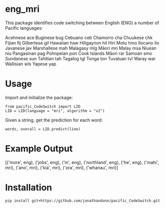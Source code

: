 # eng_mri

This package identifies code switching between English (ENG) a number of Pacific languages:

Acehnese	ace
Buginese	bug
Cebuano	ceb
Chamorro	cha
Chuukese	chk
Fijian	fij
Gilbertese	gil
Hawaiian	haw
Hiligaynon	hil
Hiri Motu	hmo
Ilocano	ilo
Javanese	jav
Marshallese	mah
Malagasy	mlg
Māori	mri
Malay	msa
Niuean	niu
Pangasinan	pag
Pohnpeian	pon
Cook Islands Māori	rar
Samoan	smo
Sundanese	sun
Tahitian	tah
Tagalog	tgl
Tonga	ton
Tuvaluan	tvl
Waray	war
Wallisian	wls
Yapese	yap

# Usage

Import and initialize the package:

	from pacific_CodeSwitch import LID
	LID = LID(language = "mri", algorithm = "v2")
	
Given a string, get the prediction for each word:

	words, overall = LID.predict(line)
	
# Example Output

[('more', eng), ('jobs', eng), ('in', eng), ('northland', eng), ('he', eng), ('mahi', mri), ('ano', mri), ('kia', mri), ('ora', mri), ('whanau', mri)]
	
# Installation

	pip install git+https://github.com/jonathandunn/pacific_CodeSwitch.git
